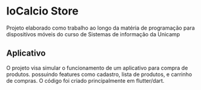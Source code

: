 # IoCalcio Store

Projeto elaborado como trabalho ao longo da matéria de programação para dispositívos móveis do curso de Sistemas de informação da Unicamp

## Aplicativo

O projeto visa simular o funcionamento de um aplicativo para compra de produtos. possuindo features como cadastro, lista de produtos, e carrinho de compras. O código foi criado principalmente em flutter/dart.
